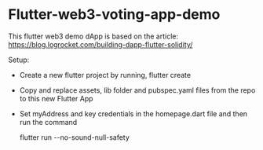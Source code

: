 # Flutter-web3-voting-app-demo

This flutter web3 demo dApp is based on the article: https://blog.logrocket.com/building-dapp-flutter-solidity/

Setup:
- Create a new flutter project by running, flutter create <app-name>
- Copy and replace assets, lib folder and pubspec.yaml files from the repo to this new Flutter App
- Set myAddress and key credentials in the homepage.dart file and then run the command
  
  flutter run --no-sound-null-safety

